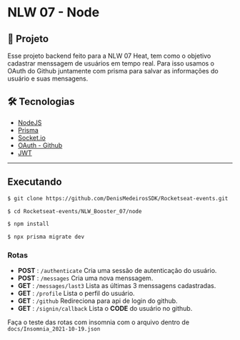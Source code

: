 # NLW 07 - Node

## 📝 Projeto

Esse projeto backend feito para a NLW 07 Heat, tem como o objetivo cadastrar menssagem de usuários em tempo real. Para isso usamos o OAuth do Github juntamente com prisma para salvar as informações do usuário e suas mensagens.

## 🛠 Tecnologias

- [NodeJS](https://nodejs.org/en/)
- [Prisma](https://www.prisma.io/)
- [Socket.io](https://socket.io/)
- [OAuth - Github](https://docs.github.com/en/developers/apps/building-oauth-apps/authorizing-oauth-apps)
- [JWT](https://jwt.io/)

---

## Executando

```bash
$ git clone https://github.com/DenisMedeirosSDK/Rocketseat-events.git

$ cd Rocketseat-events/NLW_Booster_07/node

$ npm install

$ npx prisma migrate dev
```

### Rotas

- **POST** : `/authenticate` Cria uma sessão de autenticação do usuário.
- **POST** : `/messages` Cria uma nova menssagem.
- **GET** : `/messages/last3` Lista as últimas 3 menssagens cadastradas.
- **GET** : `/profile` Lista o perfil do usuário.
- **GET** : `/github` Redireciona para api de login do github.
- **GET** : `/signin/callback` Lista o **CODE** do usuário no github.

Faça o teste das rotas com insomnia com o arquivo dentro de `docs/Insomnia_2021-10-19.json`
